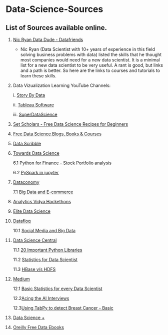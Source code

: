 # Data-Science-Sources

## List of Sources available online.

1. [Nic Ryan Data Dude - Datafriends](https://www.datafriends.rocks/single-post/2018/03/06/8020-Data-Science)
   -  Nic Ryan (Data Scientist with 10+ years of experience in this field solving business problems with data) listed the skills that he thought most companies would need for a new data scientist. It is a minimal list for a new data          scientist to be very useful. A rant is good, but links and a path is better. So here are the links to courses and tutorials to learn        these skills. 
   
2. Data Vizualization Learning YouTube Channels:


    i. [Story By Data](https://www.youtube.com/channel/UCU9GTVEPqlSNRDHypVf3BRw/playlists)
    
    
    ii. [Tableau Software](https://www.youtube.com/channel/UCWGrtxO6JrPSDUcgp3Qm_Gw)
    
    
    iii. [SuperDataScience](https://www.youtube.com/channel/UCHBWJGoZMkhJyElgvuN1U1w)
 
3. [Set Scholars - Free Data Science Recipes for Beginners](https://setscholars.com/)


4. [Free Data Science Blogs, Books & Courses](https://phoenixts.com/blog/free-data-science-blogs-books-and-courses/)

5. [Data Scribble](http://www.datascribble.com/)

6. [Towards Data Science](https://towardsdatascience.com/)
           
      6.1 [Python for Finance - Stock Portfolio analysis](https://towardsdatascience.com/python-for-finance-stock-portfolio-analyses-6da4c3e61054)
     
     6.2 [PySpark in jupyter](https://towardsdatascience.com/how-to-use-pyspark-on-your-computer-9c7180075617)
             
             
 7. [Dataconomy](http://dataconomy.com/)
    
      7.1 [Big Data and E-commerce](http://dataconomy.com/2018/02/5-ways-big-data-analytics-will-impact-e-commerce-2018/?utm_content=69593379&utm_medium=social&utm_source=linkedin)


8. [Analytics Vidya Hackethons](https://datahack.analyticsvidhya.com/contest/all/)

9. [Elite Data Science](https://elitedatascience.com/)

10. [Datafloq](https://datafloq.com/)
 
     10.1 [Social Media and Big Data](https://datafloq.com/read/how-social-media-companies-use-big-data/1957?utm_content=69471844&utm_medium=social&utm_source=linkedin)
     
11. [Data Science Central](https://www.datasciencecentral.com/)

      11.1 [20 Important Python Libraries](https://www.datasciencecentral.com/profiles/blogs/top-20-python-libraries-for-data-science-in-2018)
      
      11.2 [Statistics for Data Scientist](https://www.datasciencecentral.com/profiles/blogs/22-great-articles-about-statistics-for-data-scientists)
      
      11.3 [HBase v/s HDFS](https://www.datasciencecentral.com/profiles/blogs/hdfs-vs-hbase-all-you-need-to-know)
      
 12. [Medium](https://medium.com/)
 
     12.1 [Basic Statistics for every Data Scientist](https://medium.com/@SeattleDataGuy/statistics-review-for-data-scientists-and-management-df8f94760221)
     
     12.2[Acing the AI Interviews](https://medium.com/acing-ai/acing-ai-interviews/home)
     
     12.3[Using TabPy to detect Breast Cancer - Basic](https://medium.com/acing-ai/how-i-used-na%C3%AFve-bayes-and-logistic-regression-to-detect-breast-cancer-using-tabpy-f25a623e0ae1)      
    
 13. [Data Science +](https://www.facebook.com/datascienceplus/)
 
 14. [Oreilly Free Data Ebooks](https://www.oreilly.com/data/free/archive.html)      
   
